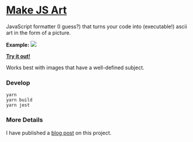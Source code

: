 # [Make JS Art](https://makejs.art/)

JavaScript formatter (I guess?) that turns your code into (executable!) ascii
art in the form of a picture.

**Example:**
![](example.gif)


**[Try it out!](https://makejs.art/)**


Works best with images that have a well-defined subject.

### Develop
```
yarn
yarn build
yarn jest
```

### More Details
I have published a [blog post](https://pelmers.com/making-javascript-art/) on this project.
